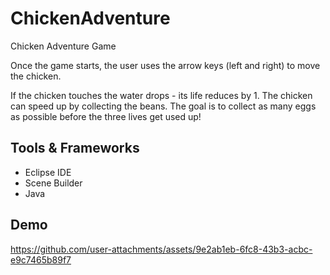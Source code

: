 # ChickenAdventure
Chicken Adventure Game

Once the game starts, the user uses the arrow keys (left and right) to move the chicken.

If the chicken touches the water drops - its life reduces by 1.
The chicken can speed up by collecting the beans.
The goal is to collect as many eggs as possible before the three lives get used up!

## Tools & Frameworks
- Eclipse IDE
- Scene Builder
- Java

## Demo

https://github.com/user-attachments/assets/9e2ab1eb-6fc8-43b3-acbc-e9c7465b89f7



